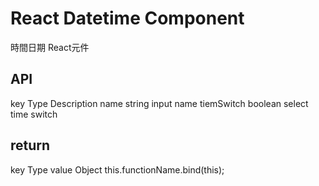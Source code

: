 # React Datetime Component
時間日期 React元件

## API
key                Type               Description
name               string             input name 
tiemSwitch         boolean            select time switch


## return 
key                Type
value              Object             this.functionName.bind(this);

